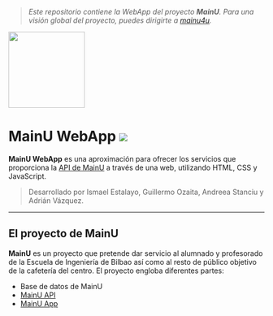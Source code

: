 >*Este repositorio contiene la WebApp del proyecto **MainU**. Para una visión global del proyecto, puedes dirigirte a [mainu4u](https://github.com/mainu4u).*

<img src=https://i.imgur.com/Wc9VOaZ.png?1 width=150px/>

MainU WebApp <img src=https://img.shields.io/badge/maintenance-inactive-inactive/>
===================

**MainU WebApp** es una aproximación para ofrecer los servicios que proporciona la [API de MainU](https://github.com/mainu4u/MainuAPI) a través de una web, utilizando HTML, CSS y JavaScript.

> Desarrollado por Ismael Estalayo, Guillermo Ozaita, Andreea Stanciu y Adrián Vázquez.

----------

El proyecto de MainU
-------------

**MainU** es un proyecto que pretende dar servicio al alumnado y profesorado de la Escuela de Ingeniería de Bilbao así como al resto de público objetivo de la cafetería del centro. El proyecto engloba diferentes partes:
- Base de datos de MainU
- [MainU API](https://github.com/mainu4u/MainuAPI)
- [MainU App](https://github.com/mainu4u/MainuApp)
